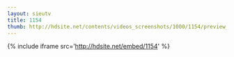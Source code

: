 ```yaml
---
layout: sieutv
title: 1154
thumb: http://hdsite.net/contents/videos_screenshots/1000/1154/preview_360p.mp4.jpg
---
```

{% include iframe src='http://hdsite.net/embed/1154' %}
 
